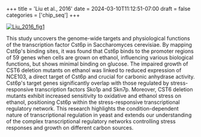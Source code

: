 +++
title = 'Liu et al., 2016'
date = 2024-03-10T11:12:51-07:00
draft = false
categories = ['chip_seq']
+++

[![Liu_2016_fig1](/directory/images/Liu_2016_f1.jpeg?lightbox=false)](https://bio-recap.github.io/Liu_2016/)

This study uncovers the genome-wide targets and physiological functions of the transcription factor Cst6p in Saccharomyces cerevisiae. By mapping Cst6p's binding sites, it was found that Cst6p binds to the promoter regions of 59 genes when cells are grown on ethanol, influencing various biological functions, but shows minimal binding on glucose. The impaired growth of CST6 deletion mutants on ethanol was linked to reduced expression of NCE103, a direct target of Cst6p and crucial for carbonic anhydrase activity. Cst6p's target genes significantly overlap with those regulated by stress-responsive transcription factors Sko1p and Skn7p. Moreover, CST6 deletion mutants exhibit increased sensitivity to oxidative and ethanol stress on ethanol, positioning Cst6p within the stress-responsive transcriptional regulatory network. This research highlights the condition-dependent nature of transcriptional regulation in yeast and extends our understanding of the complex transcriptional regulatory networks controlling stress responses and growth on different carbon sources.
